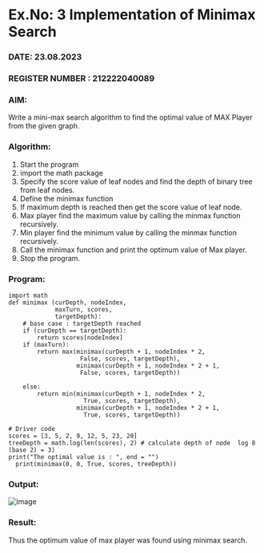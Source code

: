 # Ex.No: 3  Implementation of Minimax Search
### DATE:  23.08.2023                                                                        
### REGISTER NUMBER : 212222040089
### AIM: 
Write a mini-max search algorithm to find the optimal value of MAX Player from the given graph.
### Algorithm:
1. Start the program
2. import the math package
3. Specify the score value of leaf nodes and find the depth of binary tree from leaf nodes.
4. Define the minimax function
5. If maximum depth is reached then get the score value of leaf node.
6. Max player find the maximum value by calling the minmax function recursively.
7. Min player find the minimum value by calling the minmax function recursively.
8. Call the minimax function  and print the optimum value of Max player.
9. Stop the program. 

### Program:
```
import math 
def minimax (curDepth, nodeIndex, 
             maxTurn, scores, 
             targetDepth): 
    # base case : targetDepth reached 
    if (curDepth == targetDepth): 
        return scores[nodeIndex] 
    if (maxTurn): 
        return max(minimax(curDepth + 1, nodeIndex * 2, 
                    False, scores, targetDepth), 
                   minimax(curDepth + 1, nodeIndex * 2 + 1, 
                    False, scores, targetDepth)) 
      
    else: 
        return min(minimax(curDepth + 1, nodeIndex * 2, 
                     True, scores, targetDepth), 
                   minimax(curDepth + 1, nodeIndex * 2 + 1, 
                     True, scores, targetDepth)) 
      
# Driver code 
scores = [3, 5, 2, 9, 12, 5, 23, 20] 
treeDepth = math.log(len(scores), 2) # calculate depth of node  log 8 (base 2) = 3) 
print("The optimal value is : ", end = "") 
  print(minimax(0, 0, True, scores, treeDepth))
```
### Output:
![image](https://github.com/Madhav005/AI_Lab_2023-24/assets/110885274/05b21392-9669-4bff-8f6f-cf942e9adeb1)

### Result:
Thus the optimum value of max player was found using minimax search.
